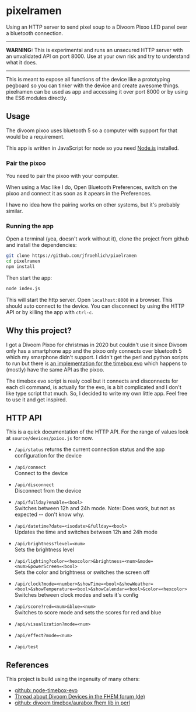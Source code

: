 pixelramen
================================================================================

Using an HTTP server to send pixel soup to a Divoom Pixoo LED panel over a
bluetooth connection.

--------------------------------------------------------------------------------

**WARNING:** This is experimental and runs an unsecured HTTP server with an
unvalidated API on port 8000. Use at your own risk and try to understand what
it does.

--------------------------------------------------------------------------------

This is meant to expose all functions of the device like a prototyping pegboard
so you can tinker with the device and create awesome things. pixelramen can be
used as app and accessing it over port 8000 or by using the ES6 modules directly.


Usage
--------------------------------------------------------------------------------

The divoom pixoo uses bluetooth 5 so a computer with support for that would be
a requirement.

This app is written in JavaScript for node so you need
[Node.js](https://nodejs.org/en/) installed. 

### Pair the pixoo

You need to pair the pixoo with your computer. 

When using a Mac like I do, Open Bluetooth Preferences, switch on the pixoo and
connect it as soon as it apears in the Preferences.

I have no idea how the pairing works on other systems, but it's probably
similar.

### Running the app

Open a terminal (yea, doesn't work without it), clone the project from github
and install the dependencies:

```sh
git clone https://github.com/jfroehlich/pixelramen
cd pixelramen
npm install
```

Then start the app:

```sh
node index.js
```

This will start the http server. Open `localhost:8000` in a browser. This
should auto connect to the device. You can disconnect by using the HTTP API or by
killing the app with `ctrl-c`.


Why this project?
--------------------------------------------------------------------------------

I got a Divoom Pixoo for christmas in 2020 but couldn't use it since Divoom
only has a smartphone app and the pixoo only connects over bluetooth 5 which my
smarphone didn't support. I didn't get the perl and python scripts to run but
there is [an implementation for the timebox evo][1] which happens to (mostly) have
the same API as the pixoo.

The timebox evo script is realy cool but it connects and disconnects for each
cli command, is actually for the evo, is a bit complicated and I don't like
type script that much. So, I decided to write my own little app. Feel free to
use it and get inspired.

HTTP API
--------------------------------------------------------------------------------

This is a quick documentation of the HTTP API. For the range of values look at
`source/devices/pxioo.js` for now.

- `/api/status`
  returns the current connection status and the app configuration for the
  device

- `/api/connect`  
  Connect to the device

- `/api/disconnect`  
  Disconnect from the device

- `/api/fullday?enable=<bool>`  
  Switches between 12h and 24h mode. Note: Does work, but not as expected --
  don't know why.

- `/api/datetime?date=<isodate>&fullday=<bool>`  
  Updates the time and switches between 12h and 24h mode

- `/api/brightness?level=<num>`  
  Sets the brightness level

- `/api/lighting?color=<hexcolor>&brightness=<num>&mode=<num>&powerScreen=<bool>`  
  Sets the color and brightness or switches the screen off

- `/api/clock?mode=<number>&showTime=<bool>&showWeather=<bool>&showTemperature=<bool>&showCalendar=<bool>&color=<hexcolor>`  
  Switches between clock modes and sets it's config

- `/api/score?red=<num>&blue=<num>`  
  Switches to score mode and sets the scores for red and blue

- `/api/visualization?mode=<num>`

- `/api/effect?mode=<num>`

- `/api/test`


References
--------------------------------------------------------------------------------

This project is build using the ingenuity of many others:

- [github: node-timebox-evo][1]
- [Thread about Divoom Devices in the FHEM forum (de)](https://forum.fhem.de/index.php?topic=81593.0)
- [github: divoom timebox/aurabox fhem lib in perl](https://github.com/mumpitzstuff/fhem-Divoom)


[1]: https://github.com/RomRider/node-divoom-timebox-evo


